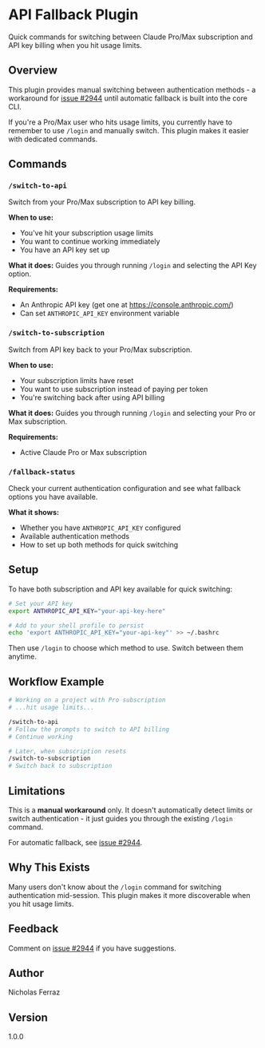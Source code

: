 # API Fallback Plugin

Quick commands for switching between Claude Pro/Max subscription and API key billing when you hit usage limits.

## Overview

This plugin provides manual switching between authentication methods - a workaround for [issue #2944](https://github.com/anthropics/claude-code/issues/2944) until automatic fallback is built into the core CLI.

If you're a Pro/Max user who hits usage limits, you currently have to remember to use `/login` and manually switch. This plugin makes it easier with dedicated commands.

## Commands

### `/switch-to-api`

Switch from your Pro/Max subscription to API key billing.

**When to use:**
- You've hit your subscription usage limits
- You want to continue working immediately
- You have an API key set up

**What it does:**
Guides you through running `/login` and selecting the API Key option.

**Requirements:**
- An Anthropic API key (get one at https://console.anthropic.com/)
- Can set `ANTHROPIC_API_KEY` environment variable

### `/switch-to-subscription`

Switch from API key back to your Pro/Max subscription.

**When to use:**
- Your subscription limits have reset
- You want to use subscription instead of paying per token
- You're switching back after using API billing

**What it does:**
Guides you through running `/login` and selecting your Pro or Max subscription.

**Requirements:**
- Active Claude Pro or Max subscription

### `/fallback-status`

Check your current authentication configuration and see what fallback options you have available.

**What it shows:**
- Whether you have `ANTHROPIC_API_KEY` configured
- Available authentication methods
- How to set up both methods for quick switching

## Setup

To have both subscription and API key available for quick switching:

```bash
# Set your API key
export ANTHROPIC_API_KEY="your-api-key-here"

# Add to your shell profile to persist
echo 'export ANTHROPIC_API_KEY="your-api-key"' >> ~/.bashrc
```

Then use `/login` to choose which method to use. Switch between them anytime.

## Workflow Example

```bash
# Working on a project with Pro subscription
# ...hit usage limits...

/switch-to-api
# Follow the prompts to switch to API billing
# Continue working

# Later, when subscription resets
/switch-to-subscription
# Switch back to subscription
```

## Limitations

This is a **manual workaround** only. It doesn't automatically detect limits or switch authentication - it just guides you through the existing `/login` command.

For automatic fallback, see [issue #2944](https://github.com/anthropics/claude-code/issues/2944).

## Why This Exists

Many users don't know about the `/login` command for switching authentication mid-session. This plugin makes it more discoverable when you hit usage limits.

## Feedback

Comment on [issue #2944](https://github.com/anthropics/claude-code/issues/2944) if you have suggestions.

## Author

Nicholas Ferraz

## Version

1.0.0
